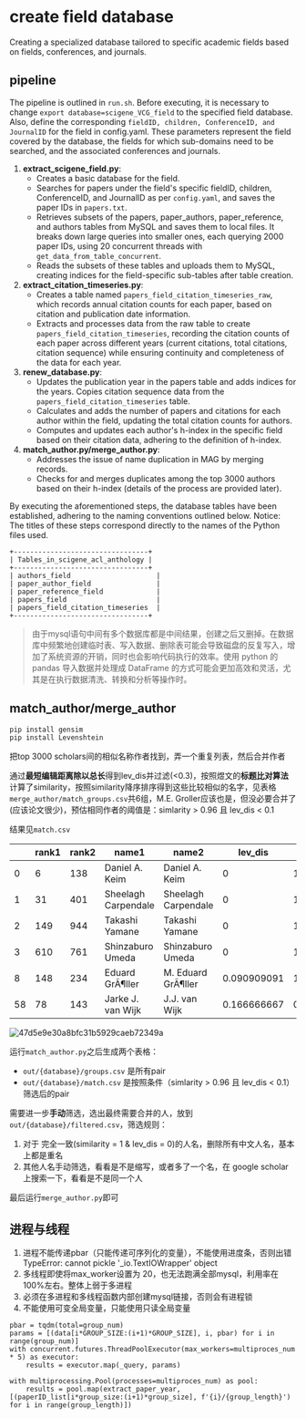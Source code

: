 
# create field database

Creating a specialized database tailored to specific academic fields based on fields, conferences, and journals. 

## pipeline

The pipeline is outlined in `run.sh`. Before executing, it is necessary to change `export database=scigene_VCG_field` to the specified field database. Also, define the corresponding `fieldID, children, ConferenceID, and JournalID` for the field in config.yaml. These parameters represent the field covered by the database, the fields for which sub-domains need to be searched, and the associated conferences and journals.

1. **extract_scigene_field.py**:
    - Creates a basic database for the field.
    - Searches for papers under the field's specific fieldID, children, ConferenceID, and JournalID as per `config.yaml`, and saves the paper IDs in `papers.txt`.
    - Retrieves subsets of the papers, paper_authors, paper_reference, and authors tables from MySQL and saves them to local files. It breaks down large queries into smaller ones, each querying 2000 paper IDs, using 20 concurrent threads with `get_data_from_table_concurrent`.
    - Reads the subsets of these tables and uploads them to MySQL, creating indices for the field-specific sub-tables after table creation.
2. **extract_citation_timeseries.py**:
    - Creates a table named `papers_field_citation_timeseries_raw`, which records annual citation counts for each paper, based on citation and publication date information.
    - Extracts and processes data from the raw table to create `papers_field_citation_timeseries`, recording the citation counts of each paper across different years (current citations, total citations, citation sequence) while ensuring continuity and completeness of the data for each year.
3. **renew_database.py**:
    - Updates the publication year in the papers table and adds indices for the years. Copies citation sequence data from the `papers_field_citation_timeseries` table.
    - Calculates and adds the number of papers and citations for each author within the field, updating the total citation counts for authors.
    - Computes and updates each author's h-index in the specific field based on their citation data, adhering to the definition of h-index.
4. **match_author.py/merge_author.py**:
    - Addresses the issue of name duplication in MAG by merging records.
    - Checks for and merges duplicates among the top 3000 authors based on their h-index (details of the process are provided later).

By executing the aforementioned steps, the database tables have been established, adhering to the naming conventions outlined below. Notice: The titles of these steps correspond directly to the names of the Python files used.

```
+---------------------------------+
| Tables_in_scigene_acl_anthology |
+---------------------------------+
| authors_field                     |
| paper_author_field                |
| paper_reference_field             |
| papers_field                      |
| papers_field_citation_timeseries  |
+---------------------------------+
```


> 由于mysql语句中间有多个数据库都是中间结果，创建之后又删掉。在数据库中频繁地创建临时表、写入数据、删除表可能会导致磁盘的反复写入，增加了系统资源的开销，同时也会影响代码执行的效率。使用 python 的 pandas 导入数据并处理成 DataFrame 的方式可能会更加高效和灵活，尤其是在执行数据清洗、转换和分析等操作时。

## match_author/merge_author

```sh
pip install gensim
pip install Levenshtein
```

把top 3000 scholars间的相似名称作者找到，弄一个重复列表，然后合并作者

通过**最短编辑距离除以总长**得到lev_dis并过滤(<0.3)，按照煜文的**标题比对算法**计算了similarity，按照similarity降序排序得到这些比较相似的名字，见表格`merge_author/match_groups.csv`共6组，M.E. Groller应该也是，但没必要合并了(应该论文很少)，预估相同作者的阈值是：simlarity > 0.96 且 lev_dis < 0.1

结果见`match.csv`

|| rank1 | rank2 | name1 | name2               | lev_dis             | similarity  |
| ----- | ----- | ----- | ------------------- | ------------------- | ----------- | ----------- |
| 0     | 6     | 138   | Daniel A. Keim      | Daniel A. Keim      | 0           | 1           |
| 1     | 31    | 401   | Sheelagh Carpendale | Sheelagh Carpendale | 0           | 1           |
| 2     | 149   | 944   | Takashi Yamane      | Takashi Yamane      | 0           | 1           |
| 3     | 610   | 761   | Shinzaburo Umeda    | Shinzaburo Umeda    | 0           | 1           |
| 8     | 148   | 234   | Eduard GrÃ¶ller     | M. Eduard GrÃ¶ller  | 0.090909091 | 1           |
| 58    | 78    | 143   | Jarke J. van Wijk   | J.J. van Wijk       | 0.166666667 | 0.909090909 |

![47d5e9e30a8bfc31b5929caeb72349a](https://github.com/sunieee/ARC/assets/42105752/218f75fd-2220-4e52-b7a3-3e184666e750)

运行`match_author.py`之后生成两个表格：
- `out/{database}/groups.csv` 是所有pair
- `out/{database}/match.csv` 是按照条件（simlarity > 0.96 且 lev_dis < 0.1）筛选后的pair

需要进一步**手动**筛选，选出最终需要合并的人，放到`out/{database}/filtered.csv`，筛选规则：
1. 对于 完全一致(similarity = 1 & lev_dis = 0)的人名，删除所有中文人名，基本上都是重名
2. 其他人名手动筛选，看看是不是缩写，或者多了一个名，在 google scholar 上搜索一下，看看是不是同一个人

最后运行`merge_author.py`即可


## 进程与线程

1. 进程不能传递pbar（只能传递可序列化的变量），不能使用进度条，否则出错TypeError: cannot pickle '_io.TextIOWrapper' object
2. 多线程即使将max_worker设置为 20，也无法跑满全部mysql，利用率在100%左右。整体上弱于多进程
3. 必须在多进程和多线程函数内部创建mysql链接，否则会有进程锁
4. 不能使用可变全局变量，只能使用只读全局变量

```
pbar = tqdm(total=group_num)
params = [(data[i*GROUP_SIZE:(i+1)*GROUP_SIZE], i, pbar) for i in range(group_num)]
with concurrent.futures.ThreadPoolExecutor(max_workers=multiproces_num * 5) as executor:
    results = executor.map(_query, params)

with multiprocessing.Pool(processes=multiproces_num) as pool:
    results = pool.map(extract_paper_year, [(paperID_list[i*group_size:(i+1)*group_size], f'{i}/{group_length}') for i in range(group_length)])
```

